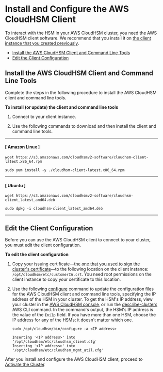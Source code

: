 # Install and Configure the AWS CloudHSM Client<a name="install-and-configure-client"></a>

To interact with the HSM in your AWS CloudHSM cluster, you need the AWS CloudHSM client software\. We recommend that you install it on [the client instance that you created previously](launch-client-instance.md)\. 


+ [Install the AWS CloudHSM Client and Command Line Tools](#install-client)
+ [Edit the Client Configuration](#edit-client-configuration)

## Install the AWS CloudHSM Client and Command Line Tools<a name="install-client"></a>

Complete the steps in the following procedure to install the AWS CloudHSM client and command line tools\.

**To install \(or update\) the client and command line tools**

1. Connect to your client instance\.

1. Use the following commands to download and then install the client and command line tools\.

------
#### [ Amazon Linux ]

   ```
   wget https://s3.amazonaws.com/cloudhsmv2-software/cloudhsm-client-latest.x86_64.rpm
   ```

   ```
   sudo yum install -y ./cloudhsm-client-latest.x86_64.rpm
   ```

------
#### [ Ubuntu ]

   ```
   wget https://s3.amazonaws.com/cloudhsmv2-software/cloudhsm-client_latest_amd64.deb
   ```

   ```
   sudo dpkg -i cloudhsm-client_latest_amd64.deb
   ```

------

## Edit the Client Configuration<a name="edit-client-configuration"></a>

Before you can use the AWS CloudHSM client to connect to your cluster, you must edit the client configuration\. 

**To edit the client configuration**

1. Copy your issuing certificate—[the one that you used to sign the cluster's certificate](initialize-cluster.md#sign-csr)—to the following location on the client instance: `/opt/cloudhsm/etc/customerCA.crt`\. You need root permissions on the client instance to copy your certificate to this location\. 

1. Use the following [configure](configure-tool.md) command to update the configuration files for the AWS CloudHSM client and command line tools, specifying the IP address of the HSM in your cluster\. To get the HSM's IP address, view your cluster in the [AWS CloudHSM console](https://console.aws.amazon.com/cloudhsm/), or run the [describe\-clusters](http://docs.aws.amazon.com/cli/latest/reference/cloudhsmv2/describe-clusters.html) AWS CLI command\. In the command's output, the HSM's IP address is the value of the `EniIp` field\. If you have more than one HSM, choose the IP address for any of the HSMs; it doesn't matter which one\. 

   ```
   sudo /opt/cloudhsm/bin/configure -a <IP address>
   
   Inserting '<IP address>' into '/opt/cloudhsm/etc/cloudhsm_client.cfg'
   Inserting '<IP address>' into '/opt/cloudhsm/etc/cloudhsm_mgmt_util.cfg'
   ```

After you install and configure the AWS CloudHSM client, proceed to [Activate the Cluster](activate-cluster.md)\. 